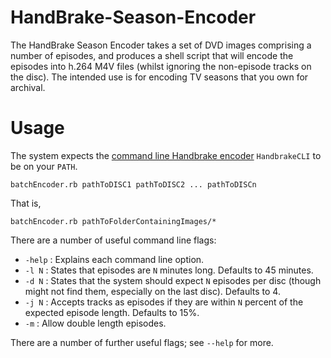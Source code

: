 HandBrake-Season-Encoder
========================

The HandBrake Season Encoder takes a set of DVD images comprising a number of episodes, and produces a shell script that will encode the episodes into h.264 M4V files (whilst ignoring the non-episode tracks on the disc). The intended use is for encoding TV seasons that you own for archival.

# Usage

The system expects the [command line Handbrake encoder](https://handbrake.fr/downloads2.php) `HandbrakeCLI` to be on your `PATH`.

    batchEncoder.rb pathToDISC1 pathToDISC2 ... pathToDISCn

That is,

    batchEncoder.rb pathToFolderContainingImages/*

There are a number of useful command line flags:

- `-help` : Explains each command line option.
- `-l N` : States that episodes are `N` minutes long. Defaults to 45 minutes.
- `-d N` : States that the system should expect `N` episodes per disc (though might not find them, especially on the last disc). Defaults to 4.
- `-j N` : Accepts tracks as episodes if they are within `N` percent of the expected episode length. Defaults to 15%.
- `-m` : Allow double length episodes.

There are a number of further useful flags; see `--help` for more.
